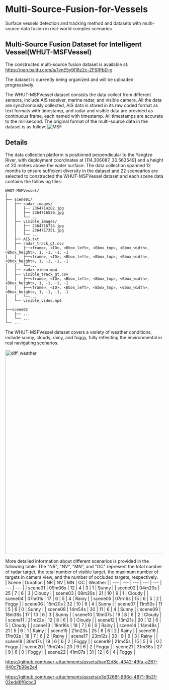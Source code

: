 # Multi-Source-Fusion-for-Vessels
Surface vessels detection and tracking method and datasets with multi-source data fusion in real-world complex scenarios
## Multi-Source Fusion Dataset for Intelligent Vessel(WHUT-MSFVessel)
The constructed multi-source fusion dataset is available at:  https://pan.baidu.com/s/1vnE5y9l18z2c-ZFSRfbD-g   
 
The dataset is currently being organized and will be uploaded progressively.

The WHUT-MSFVessel dataset consists the data collect from different sensors, include AIS receiver, marine radar, and visible camera. All the data are synchronously collected, AIS data is stored in its raw coded format as text formats with timestamp, and radar and visible data are provided as continuous frame, each named with timestamp. All timestamps are accurate to the millisecond. The original format of the multi-source data in the dataset is as follow: 
![MSF](https://github.com/user-attachments/assets/e5e8022b-8cbd-4df7-8d48-62a885676850)
## Details
The data collection platform is positioned perpendicular to the Yangtze River, with deployment coordinates at [114.306087, 30.563549] and a height of 20 meters above the water surface. The data collection spanned 12 months to ensure sufficient diversity in the dataset and 22 scenearios are selected to constructed the WHUT-MSFVessel dataset and each scene data contains the following files:
```  
WHUT-MSFVessel/  
│  
├── scene01/
│   ├── radar_images/
│   │   ├── 2364714282.jpg
│   │   ├── 2364716530.jpg  
│   │   └── ...
│   ├── visible_images/
│   │   ├── 2364716724.jpg
│   │   ├── 2364717351.jpg  
│   │   └── ...
│   ├── AIS.txt 
│   ├── radar_track_gt.csv
│   │   ├──<frame>, <ID>, <Bbox_left>, <Bbox_top>, <Bbox_width>, <Bbox_height>, 1, -1, -1, -1
│   │   ├──<frame>, <ID>, <Bbox_left>, <Bbox_top>, <Bbox_width>, <Bbox_height>, 1, -1, -1, -1
│   │   └──...
│   ├── radar_video.mp4  
│   ├── visible_track_gt.csv
│   │   ├──<frame>, <ID>, <Bbox_left>, <Bbox_top>, <Bbox_width>, <Bbox_height>, 1, -1, -1, -1
│   │   ├──<frame>, <ID>, <Bbox_left>, <Bbox_top>, <Bbox_width>, <Bbox_height>, 1, -1, -1, -1
│   │   └──...
│   └── visible_video.mp4  
│  
├──scene02
│   ├── ...
│   └── ...
└── ...
```  
The WHUT-MSFVessel dataset covers a variety of weather conditions, include sunny, cloudy, rainy, and foggy, fully reflecting the environmental in real navigating scenarios.  

<img width="649" alt="diff_weather" src="https://github.com/user-attachments/assets/3b7dcea6-4010-45db-bde2-0d671e8f08e4">  

More detailed information about different scenarios is provided in the following table. The "NR", "NV", "MN", and "OC" represent the total number of radar target, the  total number of visible target, the maximum number of targets in camera view, and the number of occluded targets, respectively.    
| Scene | Duration | NR | NV | MN | OC | Weather |
| --- | --- | --- | --- | --- | --- | --- |
| scene01 | 09m06s | 12 | 4 | 3 | 1 | Sunny |
| scene02 | 04m20s | 25 | 7 | 6 | 3 | Cloudy |
| scene03 | 08m20s | 21 | 10 | 9 | 1 | Cloudy |
| scene04 | 07m01s | 17 | 6 | 5 | 4 | Rainy |
| scene05 | 07m16s | 15 | 6 | 5 | 2 | Foggy |
| scene06 | 15m20s | 32 | 10 | 6 | 4 | Sunny |
| scene07 | 11m50s | 11 | 5 | 6 | 0 | Sunny |
| scene08 | 14m54s | 30 | 11 | 6 | 4 | Sunny |
| scene09 | 18m38s | 17 | 10 | 6 | 3 | Sunny |
| scene10 | 10m07s | 19 | 8 | 6 | 2 | Cloudy |
| scene11 | 21m22s | 12 | 8 | 6 | 0 | Cloudy |
| scene12 | 13m21s | 20 | 12 | 6 | 5 | Cloudy |
| scene13 | 18m16s | 18 | 7 | 6 | 0 | Rainy |
| scene14 | 14m48s | 21 | 5 | 6 | 1 | Rainy |
| scene15 | 21m23s | 25 | 6 | 6 | 2 | Rainy |
| scene16 | 17m02s | 18 | 7 | 6 | 2 | Rainy |
| scene17 | 23m12s | 33 | 9 | 6 | 3 | Rainy |
| scene18 | 30m17s | 19 | 6 | 6 | 2 | Foggy |
| scene19 | 21m45s | 15 | 5 | 6 | 0 | Foggy |
| scene20 | 19m24s | 20 | 9 | 6 |  2 | Foggy |
| scene21 | 31m36s | 27 | 9 | 6 | 0 | Foggy |
| scene22 | 41m07s | 31 | 12 | 6 | 4 | Foggy |



https://github.com/user-attachments/assets/bae12d8c-4342-49fa-a267-440c7b98e2e4

https://github.com/user-attachments/assets/e3d3268f-896d-4871-8b21-02edd6f0cbc3




